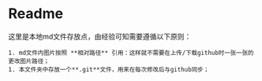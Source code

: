 # Readme

这里是本地md文件存放点，由经验可知需要遵循以下原则：

	1. md文件内图片按照 **相对路径** 引用：这样就不需要在上传/下载github时一张一张的更改图片路径；
	1. 本文件夹中存放一个**.git**文件，用来在每次修改后与github同步；